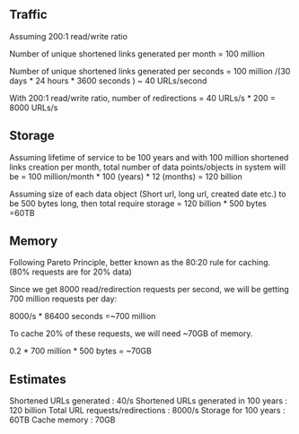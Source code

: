 ## Traffic
Assuming 200:1 read/write ratio

Number of unique shortened links generated per month = 100 million

Number of unique shortened links generated per seconds = 100 million /(30 days * 24 hours * 3600 seconds ) ~ 40 URLs/second

With 200:1 read/write ratio, number of redirections = 40 URLs/s * 200 = 8000 URLs/s

## Storage
Assuming lifetime of service to be 100 years and with 100 million shortened links creation per month, total number of data points/objects in system will be = 100 million/month * 100 (years) * 12 (months) = 120 billion

Assuming size of each data object (Short url, long url, created date etc.) to be 500 bytes long, then total require storage = 120 billion * 500 bytes =60TB

## Memory
Following Pareto Principle, better known as the 80:20 rule for caching. (80% requests are for 20% data)

Since we get 8000 read/redirection requests per second, we will be getting 700 million requests per day:

8000/s * 86400 seconds =~700 million

To cache 20% of these requests, we will need ~70GB of memory.

0.2 * 700 million * 500 bytes = ~70GB

## Estimates
Shortened URLs generated : 40/s
Shortened URLs generated in 100 years : 120 billion
Total URL requests/redirections : 8000/s
Storage for 100 years : 60TB
Cache memory : 70GB